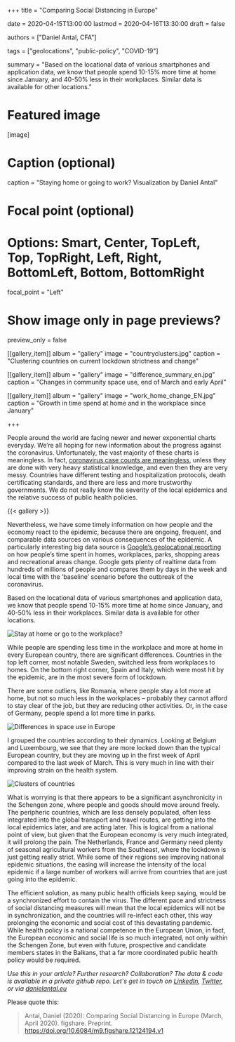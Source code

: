 +++
title = "Comparing Social Distancing in Europe"

date = 2020-04-15T13:00:00
lastmod = 2020-04-16T13:30:00
draft = false

authors = ["Daniel Antal, CFA"]

tags = ["geolocations", "public-policy", "COVID-19"]

summary = "Based on the locational data of various smartphones and application data, we know that people spend 10-15% more time at home since January, and 40-50% less in their workplaces.  Similar data is available for other locations."

# Featured image
[image]
  # Caption (optional)
  caption = "Staying home or going to work? Visualization by Daniel Antal"

  # Focal point (optional)
  # Options: Smart, Center, TopLeft, Top, TopRight, Left, Right, BottomLeft, Bottom, BottomRight
  focal_point = "Left"

  # Show image only in page previews?
  preview_only = false
  
[[gallery_item]]
album = "gallery"
image = "countryclusters.jpg"
caption = "Clustering countries on current lockdown strictness and change"

[[gallery_item]]
album = "gallery"
image = "difference_summary_en.jpg"
caption = "Changes in community space use, end of March and early April"

[[gallery_item]]
album = "gallery"
image = "work_home_change_EN.jpg"
caption = "Growth in time spend at home and in the workplace since January"

+++

People around the world are facing newer and newer exponential charts everyday. We’re all hoping for new information about the progress against the coronavirus. Unfortunately, the vast majority of these charts is meaningless. In fact, [coronavirus case counts are meaningless](https://fivethirtyeight.com/features/coronavirus-case-counts-are-meaningless/), unless they are done with very heavy statistical knowledge, and even then they are very messy. Countries have different testing and hospitalization protocols, death certificating standards, and there are less and more trustworthy governments. We do not really know the severity of the local epidemics and the relative success of public health policies.

{{< gallery >}} 

Nevertheless, we have some timely information on how people and the economy react to the epidemic, because there are ongoing, frequent, and comparable data sources on various consequences of the epidemic.  A particularly interesting big data source is [Google’s geolocational reporting](https://www.blog.google/technology/health/covid-19-community-mobility-reports/) on how people’s time spent in homes, workplaces, parks, shopping areas and recreational areas change. Google gets plenty of realtime data from hundreds of millions of people and compares them by days in the week and local time with the ‘baseline’ scenario before the outbreak of the coronavirus.

Based on the locational data of various smartphones and application data, we know that people spend 10-15% more time at home since January, and 40-50% less in their workplaces.  Similar data is available for other locations. 

![Stay at home or go to the workplace?](/img/post/2020-04-15-covid/work_home_en_small.jpg)
 
While people are spending less time in the workplace and more at home in every European country, there are significant differences.  Countries in the top left corner, most notable Sweden, switched less from workplaces to homes.  On the bottom right corner, Spain and Italy, which were most hit by the epidemic, are in the most severe form of lockdown.

There are some outliers, like Romania, where people stay a lot more at home, but not so much less in the workplaces – probably they cannot afford to stay clear of the job, but they are reducing other activities.  Or, in the case of Germany, people spend a lot more time in parks. 
 
![Differences in space use in Europe](/img/post/2020-04-15-covid/difference_summary_en_small.jpg)

I grouped the countries according to their dynamics.  Looking at Belgium and Luxembourg, we see that they are more locked down than the typical European country, but they are moving up in the first week of April compared to the last week of March. This is very much in line with their improving strain on the health system. 

 ![Clusters of countries](/img/post/2020-04-15-covid/countryclusters_small.jpg)

What is worrying is that there appears to be a significant asynchronicity in the Schengen zone, where people and goods should move around freely.  The peripheric countries, which are less densely populated, often less integrated into the global transport and travel routes, are getting into the local epidemics later, and are acting later.  This is logical from a national point of view, but given that the European economy is very much integrated, it will prolong the pain.  The Netherlands, France and Germany need plenty of seasonal agricultural workers from the Southeast, where the lockdown is just getting really strict.  While some of their regions see improving national epidemic situations, the easing will increase the intensity of the local epidemic if a large number of workers will arrive from countries that are just going into the epidemic.

The efficient solution, as many public health officials keep saying, would be a synchronized effort to contain the virus.  The different pace and strictness of social distancing measures will mean that the local epidemics will not be in synchronization, and the countries will re-infect each other, this way prolonging the economic and social cost of this devastating pandemic.  While health policy is a national competence in the European Union, in fact, the European economic and social life is so much integrated, not only within the Schengen Zone, but even with future, prospective and candidate members states in the Balkans, that a far more coordinated public health policy would be required.

_Use this in your article? Further research? Collaboration? The data & code is available in a private github repo. Let's get in touch on [LinkedIn](https://www.linkedin.com/in/antaldaniel/), [Twitter](https://twitter.com/antaldaniel), or via [danielantal.eu](https://danielantal.eu/#contact)_

Please quote this:
> Antal, Daniel (2020): Comparing Social Distancing in Europe (March, April 2020). figshare. Preprint. https://doi.org/10.6084/m9.figshare.12124194.v1
